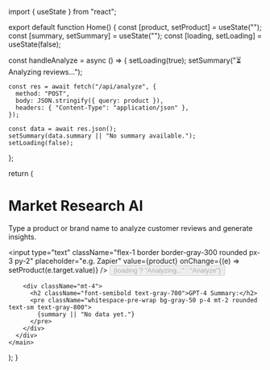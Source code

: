 import { useState } from "react";

export default function Home() {
  const [product, setProduct] = useState("");
  const [summary, setSummary] = useState("");
  const [loading, setLoading] = useState(false);

  const handleAnalyze = async () => {
    setLoading(true);
    setSummary("⏳ Analyzing reviews...");

    const res = await fetch("/api/analyze", {
      method: "POST",
      body: JSON.stringify({ query: product }),
      headers: { "Content-Type": "application/json" },
    });

    const data = await res.json();
    setSummary(data.summary || "No summary available.");
    setLoading(false);
  };

  return (
    <main className="min-h-screen p-6 bg-gray-100 font-sans">
      <div className="max-w-3xl mx-auto bg-white rounded-2xl shadow p-6 space-y-4">
        <h1 className="text-2xl font-bold text-gray-800">Market Research AI</h1>
        <p className="text-gray-600">
          Type a product or brand name to analyze customer reviews and generate insights.
        </p>
        <div className="flex gap-2">
          <input
            type="text"
            className="flex-1 border border-gray-300 rounded px-3 py-2"
            placeholder="e.g. Zapier"
            value={product}
            onChange={(e) => setProduct(e.target.value)}
          />
          <button
            onClick={handleAnalyze}
            className="bg-blue-600 text-white px-4 py-2 rounded hover:bg-blue-700"
            disabled={loading}
          >
            {loading ? "Analyzing..." : "Analyze"}
          </button>
        </div>

        <div className="mt-4">
          <h2 className="font-semibold text-gray-700">GPT-4 Summary:</h2>
          <pre className="whitespace-pre-wrap bg-gray-50 p-4 mt-2 rounded text-sm text-gray-800">
            {summary || "No data yet."}
          </pre>
        </div>
      </div>
    </main>
  );
}
